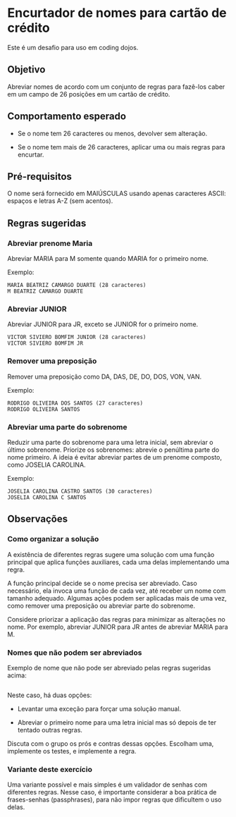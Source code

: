 # Encurtador de nomes para cartão de crédito

Este é um desafio para uso em coding dojos.

## Objetivo

Abreviar nomes de acordo com um conjunto de regras
para fazê-los caber em um campo de 26 posições em
um cartão de crédito.

## Comportamento esperado

* Se o nome tem 26 caracteres ou menos, devolver sem alteração.

* Se o nome tem mais de 26 caracteres, aplicar uma ou mais regras para encurtar.

## Pré-requisitos

O nome será fornecido em MAIÚSCULAS usando apenas caracteres ASCII:
espaços e letras A-Z (sem acentos).

## Regras sugeridas

### Abreviar prenome Maria

Abreviar MARIA para M somente quando MARIA for o primeiro nome.

Exemplo:

```
MARIA BEATRIZ CAMARGO DUARTE (28 caracteres)
M BEATRIZ CAMARGO DUARTE
```

### Abreviar JUNIOR

Abreviar JUNIOR para JR, exceto se JUNIOR for o primeiro nome.

```
VICTOR SIVIERO BOMFIM JUNIOR (28 caracteres)
VICTOR SIVIERO BOMFIM JR
```

### Remover uma preposição

Remover uma preposição como DA, DAS, DE, DO, DOS, VON, VAN.

Exemplo:

```
RODRIGO OLIVEIRA DOS SANTOS (27 caracteres)
RODRIGO OLIVEIRA SANTOS
```

### Abreviar uma parte do sobrenome

Reduzir uma parte do sobrenome para uma letra inicial,
sem abreviar o último sobrenome.
Priorize os sobrenomes: abrevie o penúltima parte do nome primeiro.
A ideia é evitar abreviar partes de um prenome composto, como
JOSELIA CAROLINA.

Exemplo:

```
JOSELIA CAROLINA CASTRO SANTOS (30 caracteres)
JOSELIA CAROLINA C SANTOS
```

## Observações

### Como organizar a solução

A existência de diferentes regras sugere uma solução com uma função principal que aplica funções auxiliares, cada uma delas implementando uma regra.

A função principal decide se o nome precisa ser abreviado.
Caso necessário, ela invoca uma função de cada vez,
até receber um nome com tamanho adequado.
Algumas ações podem ser aplicadas mais de uma vez,
como remover uma preposição ou abreviar parte do sobrenome.

Considere priorizar a aplicação das regras para minimizar as alterações no nome.
Por exemplo, abreviar JUNIOR para JR antes de abreviar MARIA para M.


### Nomes que não podem ser abreviados

Exemplo de nome que não pode ser abreviado pelas regras sugeridas acima:

```BELARMINONDAS FRANCISQUETTO (27 caracteres)
```

Neste caso, há duas opções:

* Levantar uma exceção para forçar uma solução manual.

* Abreviar o primeiro nome para uma letra inicial mas só depois de ter tentado outras regras.

Discuta com o grupo os prós e contras dessas opções.
Escolham uma, implemente os testes, e implemente a regra.


### Variante deste exercício

Uma variante possível e mais simples é um validador de senhas com diferentes regras.
Nesse caso, é importante considerar a boa prática de frases-senhas (passphrases),
para não impor regras que dificultem o uso delas.
